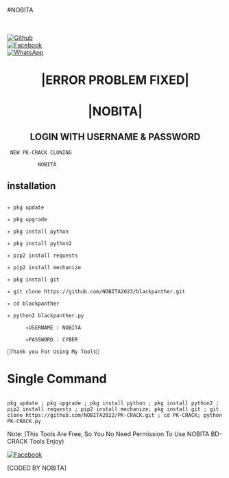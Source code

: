 #NOBITA

<b></b> </br> <br>[![Github](https://img.shields.io/badge/Github-NOBITA2022-dimgray?style=flat-square&logo=github)](https://github.com/NOBITA2022)<br> [![Facebook](https://img.shields.io/badge/Facebook-NNOBITA-blue?style=flat-square&logo=facebook)](https://www.facebook.com/nobeta.nobi.suke.33886305)<br> [![WhatsApp](https://img.shields.io/badge/WhatsApp-Nobita-blue?style=flat-square&logo=WhatsApp)](https://chat.whatsapp.com/)

<h1 align="center"> |ERROR PROBLEM FIXED| </h1>

<h1 align="center"> |NOBITA|</h1>

<h2 align="center"> LOGIN WITH USERNAME & PASSWORD</h2>

<p align="center">

     NEW PK-CRACK CLONING

</p>

<p align="center">

              NOBITA

## <b>installation</b>

```

✳️ pkg update

✳️ pkg upgrade

✳️ pkg install python

✳️ pkg install python2

✳️ pip2 install requests

✳️ pip2 install mechanize

✳️ pkg install git

✳️ git clone https://github.com/NOBITA2023/blackpanther.git

✳️ cd blackpanther

✳️ python2 blackpanther.py

      ✳️USERNAME : NOBITA

      ✳️PASSWORD : CYBER

💚Thank you For Using My Tools💚

```

# Single Command 

```

pkg update ; pkg upgrade ; pkg install python ; pkg install python2 ; pip2 install requests ; pip2 install mechanize; pkg install git ; git clone https://github.com/NOBITA2022/PK-CRACK.git ; cd PK-CRACK; python PK-CRACK.py

```

 Note: (This Tools Are Free, So You No Need Permission To Use NOBITA BD-CRACK Tools Enjoy)</br>

 [![Facebook](https://img.shields.io/badge/Facebook-NOBITA-blue?style=flat-square&logo=facebook)](https://www.facebook.com/nobeta.nobi.suke.33886305)</br>

 [CODED BY NOBITA]
